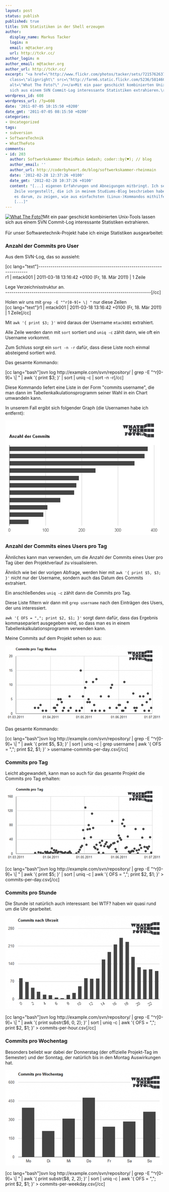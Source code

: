 ```yaml
---
layout: post
status: publish
published: true
title: SVN Statistiken in der Shell erzeugen
author:
  display_name: Markus Tacker
  login: m
  email: m@tacker.org
  url: http://tckr.cc/
author_login: m
author_email: m@tacker.org
author_url: http://tckr.cc/
excerpt: "<a href=\"http://www.flickr.com/photos/tacker/sets/72157626379556132/\"><img
  class=\"alignright\" src=\"http://farm6.static.flickr.com/5236/5814600568_a78deedb78_m.jpg\"
  alt=\"What The Foto?\" /></a>Mit ein paar geschickt kombinierten Unix-Tools lassen
  sich aus einem SVN Commit-Log interessante Statistiken extrahieren.\r\n"
wordpress_id: 608
wordpress_url: /?p=608
date: '2011-07-05 10:15:50 +0200'
date_gmt: '2011-07-05 08:15:50 +0200'
categories:
- Uncategorized
tags:
- subversion
- SoftwareTechnik
- WhatTheFoto
comments:
- id: 203
  author: Softwerkskammer RheinMain &mdash; coder::by(♥); // blog
  author_email: ''
  author_url: http://coderbyheart.de/blog/softwerkskammer-rheinmain
  date: '2012-02-28 12:37:26 +0100'
  date_gmt: '2012-02-28 10:37:26 +0100'
  content: "[...] eigenen Erfahrungen und Abneigungen mitbringt. Ich selbst habe eine
    Zeile vorgestellt, die ich in meinem Studiums-Blog beschrieben habe — mir ging
    es darum, zu zeigen, wie aus einfachsten (Linux-)Kommandos mithilfe von Verkettung
    [...]"
---
```

<p><a href="http://www.flickr.com/photos/tacker/sets/72157626379556132/"><img class="alignright" src="http://farm6.static.flickr.com/5236/5814600568_a78deedb78_m.jpg" alt="What The Foto?" /></a>Mit ein paar geschickt kombinierten Unix-Tools lassen sich aus einem SVN Commit-Log interessante Statistiken extrahieren.<br />
<a id="more"></a><a id="more-608"></a><br />
Für unser Softwaretechnik-Projekt habe ich einige Statistiken ausgearbeitet:</p>
<h3 class="textimage">Anzahl der Commits pro User</h3>
<p>Aus dem SVN-Log, das so aussieht:</p>
<p>[cc lang="text"]------------------------------------------------------------------------<br />
r1 | mtack001 | 2011-03-18 13:16:42 +0100 (Fr, 18. Mär 2011) | 1 Zeile</p>
<p>Lege Verzeichnisstruktur an.<br />
------------------------------------------------------------------------[/cc]</p>
<p>Holen wir uns mit <code>grep -E "^r[0-9]+ \| "</code> nur diese Zeilen<br />
[cc lang="text"]r1 | mtack001 | 2011-03-18 13:16:42 +0100 (Fr, 18. Mär 2011) | 1 Zeile[/cc]</p>
<p>Mit <code>awk '{ print $3; }'</code> wird daraus der Username <code>mtack001</code> extrahiert.</p>
<p>Alle Zeile werden dann mit <code>sort</code> sortiert und <code>uniq -c</code> zählt dann, wie oft ein Username vorkommt.</p>
<p>Zum Schluss sorgt ein <code>sort -n -r</code> dafür, dass diese Liste noch einmal absteigend sortiert wird.</p>
<p>Das gesamte Kommando:</p>
<p>[cc lang="bash"]svn log http://example.com/svn/repository/ | grep -E "^r[0-9]+ \| " | awk '{ print $3; }' | sort | uniq -c | sort -n -r[/cc]</p>
<p>Diese Kommando liefert eine Liste in der Form "commits username", die man dann im Tabellenkalkulationsprogramm seiner Wahl in ein Chart umwandeln kann.</p>
<p>In unserem Fall ergibt sich folgender Graph (die Usernamen habe ich entfernt):</p>
<p><img class="alignnone size-full wp-image-612" title="Anzahl der Commits" src="/uploads/2011/07/wtf-anzahl-der-commits.png" alt="" width="493" height="364" /></p>
<h3 class="textimage">Anzahl der Commits eines Users pro Tag</h3>
<p>Ähnliches kann man verwenden, um die Anzahl der Commits eines User pro Tag über den Projektverlauf zu visualisieren.</p>
<p>Ähnlich wie bei der vorigen Abfrage, werden hier mit <code>awk '{ print $5, $3; }'</code> nicht nur der Username, sondern auch das Datum des Commits extrahiert.</p>
<p>Ein anschließendes <code>uniq -c</code> zählt dann die Commits pro Tag.</p>
<p>Diese Liste filtern wir dann mit <code>grep username</code> nach den Einträgen des Users, der uns interessiert.</p>
<p><code>awk '{ OFS = ","; print $2, $1; }'</code> sorgt dann dafür, dass das Ergebnis kommasepariert ausgegeben wird, so dass man es in einem Tabellenkalkulationsprogramm verwenden kann.</p>
<p>Meine Commits auf dem Projekt sehen so aus:</p>
<p><img src="/uploads/2011/07/wtf-commits-pro-tag-markus-500x240.png" alt="" title="Meine Commits pro Tag " width="500" height="240" class="alignnone size-medium wp-image-622" /></p>
<p>Das gesamte Kommando:</p>
<p>[cc lang="bash"]svn log http://example.com/svn/repository/ | grep -E "^r[0-9]+ \| " | awk '{ print $5, $3; }' | sort | uniq -c | grep username | awk '{ OFS = ","; print $2, $1; }' > username-commits-per-day.csv[/cc]</p>
<h3 class="textimage">Commits pro Tag</h3>
<p>Leicht abgewandelt, kann man so auch für das gesamte Projekt die Commits pro Tag erhalten:</p>
<p><img src="/uploads/2011/07/wtf-commits-pro-tag-500x239.png" alt="" title="Commits pro Tag" width="500" height="239" class="alignnone size-medium wp-image-618" /></p>
<p>[cc lang="bash"]svn log http://example.com/svn/repository/ | grep -E "^r[0-9]+ \| " | awk '{ print $5; }' | sort | uniq -c | awk '{ OFS = ","; print $2, $1; }' > commits-per-day.csv[/cc]</p>
<h3 class="textimage">Commits pro Stunde</h3>
<p>Die Stunde ist natürlich auch interessant: bei WTF? haben wir quasi rund um die Uhr gearbeitet.</p>
<p><img src="/uploads/2011/07/wtf-commits-nach-uhrzeit-500x296.png" alt="" title="Commits nach Uhrzeit" width="500" height="296" class="alignnone size-medium wp-image-619" /></p>
<p>[cc lang="bash"]svn log http://example.com/svn/repository/ | grep -E "^r[0-9]+ \| " | awk '{ print substr($6, 0, 2); }' | sort | uniq -c | awk '{ OFS = ","; print $2, $1; }' > commits-per-hour.csv[/cc]</p>
<h3 class="textimage">Commits pro Wochentag</h3>
<p>Besonders beliebt war dabei der Donnerstag (der offizielle Projekt-Tag im Semester) und der Sonntag, der natürlich bis in den Montag Auswirkungen hat.</p>
<p><img src="/uploads/2011/07/wtf-commits-pro-wochentag-500x303.png" alt="" title="Commits nach Wochentag" width="500" height="303" class="alignnone size-medium wp-image-620" /></p>
<p>[cc lang="bash"]svn log http://example.com/svn/repository/ | grep -E "^r[0-9]+ \| " | awk '{ print substr($8, 2, 2); }' | sort | uniq -c | awk '{ OFS = ","; print $2, $1; }' > commits-per-weekday.csv[/cc]</p>
